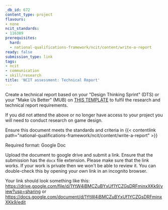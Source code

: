 ```yaml
---
_db_id: 672
content_type: project
flavours:
- none
ncit_standards:
- 116389
prerequisites:
  hard:
  - national-qualifications-framework/ncit/content/write-a-report
ready: false
submission_type: link
tags:
- ncit
- communication
- skill/research
title: 'NCIT assessment: Technical Report'
---
```


Create a technical report based on your "Design Thinking Sprint" (DTS) or your "Make Us Better" (MUB) on [THIS TEMPLATE](https://docs.google.com/document/d/1ww1Y9KEKQZS3EOTKcl4aQ__ockq3FSD7/edit?usp=share_link&ouid=106698657596806218419&rtpof=true&sd=true) to fulfil the research and technical report requirements.

If you did not attend the above or no longer have access to your project you will need to conduct research on game design. 

Ensure this document meets the standards and criteria in {{< contentlink path="national-qualifications-framework/ncit/content/write-a-report" >}}

Required format: Google Doc

Upload the document to google drive and submit a link. Ensure that the submission has the `docx` file extension. Please make sure that the link works. If your work is private then we won't be able to review it. You can double-check this by opening your own link in an incognito browser.  

Your link should look something like this:
https://drive.google.com/file/d/1YtW4iBMCZuBYxUf1YCZGsDRFminxXKk9/view?usp=sharing or https://docs.google.com/document/d/1YtW4iBMCZuBYxUf1YCZGsDRFminxXKk9/edit